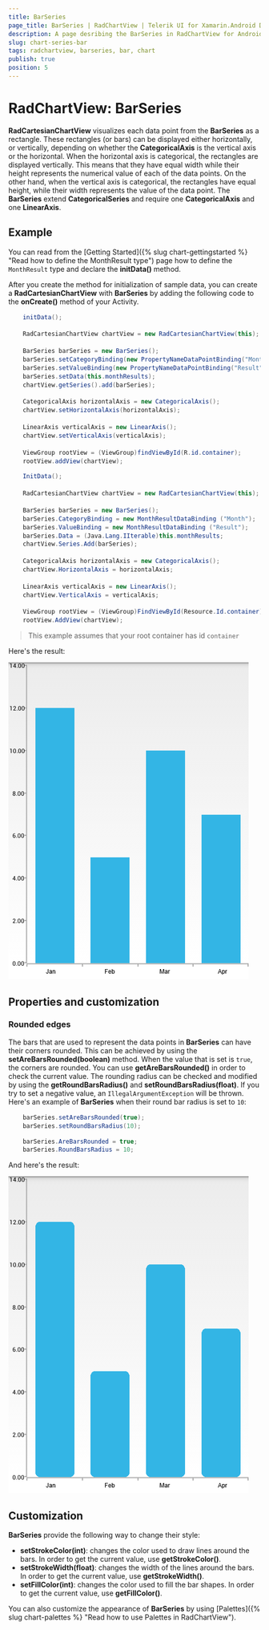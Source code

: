 ```yaml
---
title: BarSeries
page_title: BarSeries | RadChartView | Telerik UI for Xamarin.Android Documentation
description: A page desribing the BarSeries in RadChartView for Android. This article explains the most important things you need to know before using BarSeries.
slug: chart-series-bar
tags: radchartview, barseries, bar, chart
publish: true
position: 5
---
```


# RadChartView: BarSeries

**RadCartesianChartView** visualizes each data point from the **BarSeries** as a rectangle. These rectangles (or bars) can be displayed either horizontally, or vertically, depending on whether the **CategoricalAxis** is the vertical axis or the horizontal. When the horizontal axis is categorical, the rectangles are displayed vertically. This means that they have equal width while their height represents the numerical value of each of the data points. On the other hand, when the vertical axis is categorical, the rectangles have equal height, while their width represents the value of the data point. The **BarSeries** extend **CategoricalSeries** and require one **CategoricalAxis** and one **LinearAxis**.

## Example

You can read from the [Getting Started]({% slug chart-gettingstarted %} "Read how to define the MonthResult type") page how to define the `MonthResult` type and declare the **initData()** method.

After you create the method for initialization of sample data, you can create a **RadCartesianChartView** with **BarSeries** by adding the following code to the **onCreate()** method of your Activity.

```Java
	initData();

	RadCartesianChartView chartView = new RadCartesianChartView(this);

	BarSeries barSeries = new BarSeries();
	barSeries.setCategoryBinding(new PropertyNameDataPointBinding("Month"));
	barSeries.setValueBinding(new PropertyNameDataPointBinding("Result"));
	barSeries.setData(this.monthResults);
	chartView.getSeries().add(barSeries);

	CategoricalAxis horizontalAxis = new CategoricalAxis();
	chartView.setHorizontalAxis(horizontalAxis);

	LinearAxis verticalAxis = new LinearAxis();
	chartView.setVerticalAxis(verticalAxis);

	ViewGroup rootView = (ViewGroup)findViewById(R.id.container);
	rootView.addView(chartView);
```
```C#
	InitData();

	RadCartesianChartView chartView = new RadCartesianChartView(this);

	BarSeries barSeries = new BarSeries();
	barSeries.CategoryBinding = new MonthResultDataBinding ("Month");
	barSeries.ValueBinding = new MonthResultDataBinding ("Result");
	barSeries.Data = (Java.Lang.IIterable)this.monthResults;
	chartView.Series.Add(barSeries);

	CategoricalAxis horizontalAxis = new CategoricalAxis();
	chartView.HorizontalAxis = horizontalAxis;

	LinearAxis verticalAxis = new LinearAxis();
	chartView.VerticalAxis = verticalAxis;

	ViewGroup rootView = (ViewGroup)FindViewById(Resource.Id.container);
	rootView.AddView(chartView);
```

> This example assumes that your root container has id `container`

Here's the result:

![TelerikUI-Chart-Series-Bar](images/chart-series-bar-1.png "Demo of Cartesian chart with BarSeries.")

## Properties and customization

### Rounded edges

The bars that are used to represent the data points in **BarSeries** can have their corners rounded. This can be achieved by using the **setAreBarsRounded(boolean)** method. When the value that is set is `true`, the corners are rounded. You can use **getAreBarsRounded()** in order to check the current value. The rounding radius can be checked and modified by using the **getRoundBarsRadius()** and **setRoundBarsRadius(float)**. If you try to set a negative value, an `IllegalArgumentException` will be thrown. Here's an example of **BarSeries** when their round bar radius is set to `10`:

```Java
	barSeries.setAreBarsRounded(true);
	barSeries.setRoundBarsRadius(10);
```
```C#
	barSeries.AreBarsRounded = true;
	barSeries.RoundBarsRadius = 10;
```

And here's the result:

![TelerikUI-Chart-Series-RoundedBars](images/chart-series-bar-2.png "Demo of Cartesian chart with BarSeries with round corners.")

## Customization

**BarSeries** provide the following way to change their style:

* **setStrokeColor(int)**: changes the color used to draw lines around the bars. In order to get the current value, use **getStrokeColor()**.
* **setStrokeWidth(float)**: changes the width of the lines around the bars. In order to get the current value, use **getStrokeWidth()**.
* **setFillColor(int)**: changes the color used to fill the bar shapes. In order to get the current value, use **getFillColor()**.

You can also customize the appearance of **BarSeries** by using [Palettes]({% slug chart-palettes %} "Read how to use Palettes in RadChartView").

